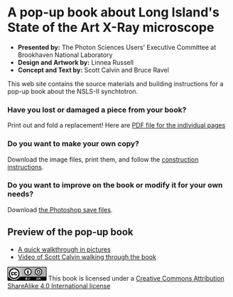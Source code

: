 # A pop-up book about Long Island's State of the Art X-Ray microscope

 * **Presented by:** The Photon Sciences Users' Executive Committee at Brookhaven National Laboratory
 * **Design and Artwork by:** Linnea Russell
 * **Concept and Text by:** Scott Calvin and Bruce Ravel

This web site contains the source materials and building instructions
for a pop-up book about the NSLS-II synchtotron.

### Have you lost or damaged a piece from your book?

Print out and fold a replacement!  Here are [PDF file for the individual pages](https://github.com/bruceravel/synchrotron_pop_up_book/blob/master/pages.md)

### Do you want to make your own copy?

Download the image files, print them, and follow the
[construction instructions](https://github.com/bruceravel/synchrotron_pop_up_book/blob/master/instructions.md).

### Do you want to improve on the book or modify it for your own needs?

Download
[the Photoshop save files](https://github.com/bruceravel/synchrotron_pop_up_book/blob/master/photoshop.md).

## Preview of the pop-up book

 * [A quick walkthrough in pictures](https://github.com/bruceravel/synchrotron_pop_up_book/blob/master/walkthrough.md)
 * [Video of Scott Calvin walking through the book](http://youtu.be/Q1fkeMXME_0)

![CC BY-SA 4.0](88x31.png)
This book is licensed under a [Creative Commons Attribution ShareAlike 4.0 International license](http://creativecommons.org/licenses/by-sa/4.0/legalcode)
